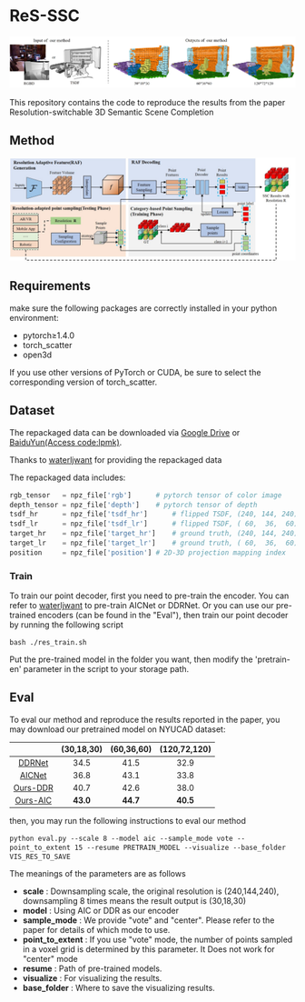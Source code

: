 # ReS-SSC

![](./pics/2.jpg)

This repository contains the code to reproduce the results from the paper
Resolution-switchable 3D Semantic Scene Completion

## Method

![](./pics/1.jpg)

## Requirements

make sure the following packages are correctly installed in your python environment:

- pytorch≥1.4.0
- torch_scatter
- open3d

If you use other versions of PyTorch or CUDA, be sure to select the corresponding version of torch_scatter.

## Dataset

The repackaged data can be downloaded via  [Google Drive](https://drive.google.com/drive/folders/15vFzZQL2eLu6AKSAcCbIyaA9n1cQi3PO?usp=sharing) or [BaiduYun(Access code:lpmk)](https://pan.baidu.com/s/1mtdAEdHYTwS4j8QjptISBg).

Thanks to [waterljwant](https://github.com/waterljwant/SSC) for providing the repackaged data

The repackaged data includes:

```python
rgb_tensor   = npz_file['rgb']		# pytorch tensor of color image
depth_tensor = npz_file['depth']	# pytorch tensor of depth 
tsdf_hr      = npz_file['tsdf_hr']  	# flipped TSDF, (240, 144, 240)
tsdf_lr      = npz_file['tsdf_lr']  	# flipped TSDF, ( 60,  36,  60)
target_hr    = npz_file['target_hr']	# ground truth, (240, 144, 240)
target_lr    = npz_file['target_lr']	# ground truth, ( 60,  36,  60)
position     = npz_file['position']	# 2D-3D projection mapping index
```

### Train

To train our point decoder, first you need to pre-train the encoder. You can refer to [waterljwant](https://github.com/waterljwant/SSC) to pre-train AICNet or DDRNet. Or you can use our pre-trained encoders (can be found in the "Eval"), then train our point decoder by running the following script

```
bash ./res_train.sh
```

Put the pre-trained model in the folder you want, then modify the 'pretrain-en' parameter in the script to your storage path. 

## Eval

To eval our method and reproduce the results reported in the paper, you may download our pretrained model on NYUCAD dataset:

|              | (30,18,30) | (60,36,60) | (120,72,120) |
| :----------: | :--------: | :--------: | :----------: |
|  [DDRNet]()  |    34.5    |    41.5    |     32.9     |
|  [AICNet]()  |    36.8    |    43.1    |     33.8     |
| [Ours-DDR]() |    40.7    |    42.6    |     38.0     |
| [Ours-AIC]() |  **43.0**  |  **44.7**  |   **40.5**   |

then, you may run the following instructions to eval our method

```
python eval.py --scale 8 --model aic --sample_mode vote --point_to_extent 15 --resume PRETRAIN_MODEL --visualize --base_folder VIS_RES_TO_SAVE
```

The meanings of the parameters are as follows

- **scale** : Downsampling scale, the original resolution is (240,144,240), downsampling 8 times means the result output is (30,18,30)
- **model** : Using AIC or DDR as our encoder
- **sample_mode** : We provide "vote" and "center".  Please refer to the paper for details of which mode to use.
- **point_to_extent** : If you use "vote" mode, the number of points sampled in a voxel grid is determined by this parameter.  It Does not work for "center" mode
- **resume** : Path of pre-trained models.
- **visualize** : For visualizing the results.
- **base_folder** : Where to save the visualizing results.

